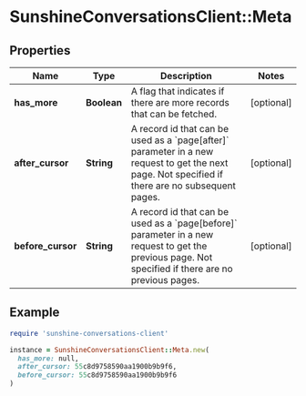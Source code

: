 # SunshineConversationsClient::Meta

## Properties

| Name | Type | Description | Notes |
| ---- | ---- | ----------- | ----- |
| **has_more** | **Boolean** | A flag that indicates if there are more records that can be fetched. | [optional] |
| **after_cursor** | **String** | A record id that can be used as a &#x60;page[after]&#x60; parameter in a new request to get the next page.  Not specified if there are no subsequent pages.  | [optional] |
| **before_cursor** | **String** | A record id that can be used as a &#x60;page[before]&#x60; parameter in a new request to get the previous page.  Not specified if there are no previous pages.  | [optional] |

## Example

```ruby
require 'sunshine-conversations-client'

instance = SunshineConversationsClient::Meta.new(
  has_more: null,
  after_cursor: 55c8d9758590aa1900b9b9f6,
  before_cursor: 55c8d9758590aa1900b9b9f6
)
```

